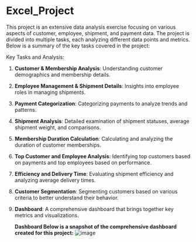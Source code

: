 # Excel_Project

This project is an extensive data analysis exercise focusing on various aspects of customer, employee, shipment, and payment data. The project is divided into multiple tasks, each analyzing different data points and metrics. Below is a summary of the key tasks covered in the project:


Key Tasks and Analysis:

1. **Customer & Membership Analysis**: Understanding customer demographics and membership details.
2. **Employee Management & Shipment Details**: Insights into employee roles in managing shipments.
3. **Payment Categorization**: Categorizing payments to analyze trends and patterns.
4. **Shipment Analysis**: Detailed examination of shipment statuses, average shipment weight, and comparisons.
5. **Membership Duration Calculation**: Calculating and analyzing the duration of customer memberships.
6. **Top Customer and Employee Analysis**: Identifying top customers based on payments and top employees based on performance.
7. **Efficiency and Delivery Time**: Evaluating shipment efficiency and analyzing average delivery times.
8. **Customer Segmentation**: Segmenting customers based on various criteria to better understand their behavior.
9. **Dashboard**: A comprehensive dashboard that brings together key metrics and visualizations.

    **Dashboard Below is a snapshot of the comprehensive dashboard created for this project:**
   ![image](https://github.com/user-attachments/assets/0732eacc-a818-4f2f-8d97-39eb60ac6258)

